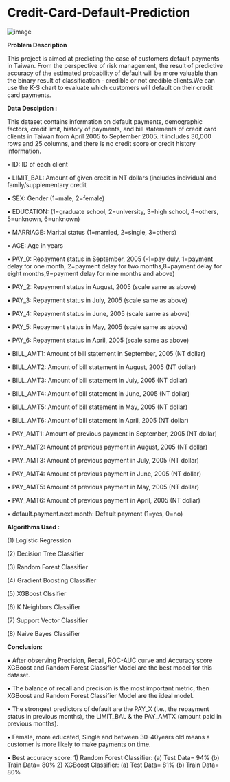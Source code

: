 # Credit-Card-Default-Prediction
![image](https://user-images.githubusercontent.com/112092937/206199439-3cf9509b-dab4-4886-a7d2-9807045bc344.png)



**Problem Description**

This project is aimed at predicting the case of customers default payments in Taiwan. From the perspective of risk management, the result of predictive accuracy of the estimated probability of default will be more valuable than the binary result of classification - credible or not credible clients.We can use the K-S chart to evaluate which customers will default on their credit card payments.


**Data Desciption :**

This dataset contains information on default payments, demographic factors, credit limit, history of payments, and bill statements of credit card clients in Taiwan from April 2005 to September 2005. It includes 30,000 rows and 25 columns, and there is no credit score or credit history information.

• ID: ID of each client

• LIMIT_BAL: Amount of given credit in NT dollars (includes individual and family/supplementary credit

• SEX: Gender (1=male, 2=female)

• EDUCATION: (1=graduate school, 2=university, 3=high school, 4=others, 5=unknown, 6=unknown)

• MARRIAGE: Marital status (1=married, 2=single, 3=others)

• AGE: Age in years

• PAY_0: Repayment status in September, 2005 (-1=pay duly, 1=payment delay for one month, 2=payment delay for two months,8=payment delay for eight months,9=payment delay for nine months and above)

• PAY_2: Repayment status in August, 2005 (scale same as above)

• PAY_3: Repayment status in July, 2005 (scale same as above)

• PAY_4: Repayment status in June, 2005 (scale same as above)

• PAY_5: Repayment status in May, 2005 (scale same as above)

• PAY_6: Repayment status in April, 2005 (scale same as above)

• BILL_AMT1: Amount of bill statement in September, 2005 (NT dollar)

• BILL_AMT2: Amount of bill statement in August, 2005 (NT dollar)

• BILL_AMT3: Amount of bill statement in July, 2005 (NT dollar)

• BILL_AMT4: Amount of bill statement in June, 2005 (NT dollar)

• BILL_AMT5: Amount of bill statement in May, 2005 (NT dollar)

• BILL_AMT6: Amount of bill statement in April, 2005 (NT dollar)

• PAY_AMT1: Amount of previous payment in September, 2005 (NT dollar)

• PAY_AMT2: Amount of previous payment in August, 2005 (NT dollar)

• PAY_AMT3: Amount of previous payment in July, 2005 (NT dollar)

• PAY_AMT4: Amount of previous payment in June, 2005 (NT dollar)

• PAY_AMT5: Amount of previous payment in May, 2005 (NT dollar)

• PAY_AMT6: Amount of previous payment in April, 2005 (NT dollar)

• default.payment.next.month: Default payment (1=yes, 0=no)
     
     
**Algorithms Used :**

(1) Logistic Regression
     
(2) Decision Tree Classifier
      
(3) Random Forest Classifier
      
(4) Gradient Boosting Classifier
     
(5) XGBoost Clssifier
      
(6) K Neighbors Classifier
      
(7) Support Vector Classifier
      
(8) Naive Bayes Classifier
      

**Conclusion:**

•	After observing Precision, Recall, ROC-AUC curve and Accuracy score XGBoost and Random Forest Classifier Model are the best model for this dataset.

•	The balance of recall and precision is the most important metric, then XGBoost and Random Forest Classifier Model are the ideal model.

•	The strongest predictors of default are the PAY_X (i.e., the repayment status in previous months), the LIMIT_BAL & the PAY_AMTX (amount paid in previous months).

•	Female, more educated, Single and between 30-40years old means a customer is more likely to make payments on time.

•	Best accuracy score: 1) Random Forest Classifier: (a) Test Data= 94% (b) Train Data= 80%
                          2) XGBoost Classifier: (a) Test Data= 81% (b) Train Data= 80%

